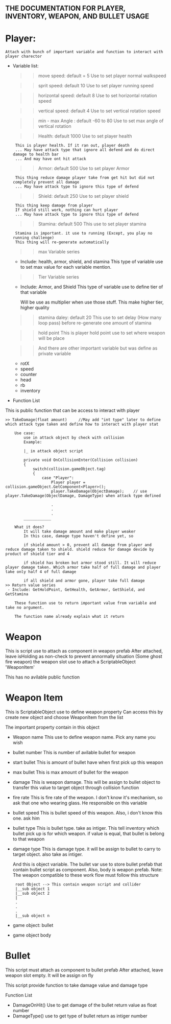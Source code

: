 THE DOCUMENTATION FOR PLAYER, INVENTORY, WEAPON, AND BULLET USAGE
-----------------------------------------------------------------

Player:
======
	Attach with bunch of important variable and function to interact with player charector
 - Variable list:
 	>> move speed: default = 5
		Use to set player normal walkspeed

	>> sprit speed: default 10
		Use to set player running speed

	>> horizontal speed: default 8
		Use to set horizontal rotation speed
	
	>> vertical speed: default 4
		Use to set vertical rotation speed

	>> min - max Angle : default -60 to 80
		Use to set max angle of vertical rotation
	
	>> Health: default 1000
		Use to set player health

		This is player health. If it ran out, player death
		... May have attack type that ignore all defend and do direct damage to health bar
		... And may have ont hit attack
	
	>> Armor: default 500
		Use to set player Armor

		This thing reduce damage player take from get hit but did not completely prevent all damage
		... May have attack type to ignore this type of defend
	
	>> Shield: default 250
		Use to set player shield

		This thing keep damage from player
		If shield still work, nothing can hurt player
		... May have attack type to ignore this type of defend
	
	>> Stamina: default 500
		This use to set player stamina

		Stamina is important. it use to running (Except, you play no running challenge)
		This thing will re-generate automatically
	
	>> max Variable series
	 - Include: health, armor, shield, and stamina
		 This type of variable use to set max value for each variable mention.

	>> Tier Variable series
	 - Include: Armor, and Shield
	 	This type of variable use to define tier of that variable

		Will be use as multiplier when use those stuff.
		This make higher tier, higher quality
	
	>> stamina daley: default 20
		This use to set delay (How many loop pass) before re-generate one amount of stamina
	
	>> hold point
		This is player hold point use to set where weapon will be place
	
	>> And there are other important variable but was define as private variable
	 - rotX
	 - speed
	 - counter
	 - head
	 - rb
	 - inventory
	
 - Function List

 This is public function that can be access to interact with player
 	
	>> TakeDamage(float amount)		//May add "int type" later to define which attack type taken and define how to interact with player stat
		
		Use case:
			use in attack object by check with collision
			Example:

			|_ in attack object script

			private void OnCollisionEnter(Collision collision)
			{
				switch(collision.gameObject.tag)
				{
					case "Player":
						Player player = collision.gameObject.GetComponent<Player>();
						player.TakeDamage(ObjectDamage);	// use player.TakeDamage(ObjectDamage, DamageType) when attack type defined

						.
						.
						.
			____________

		What it does?
			It will take damage amount and make player weaker
			In this case, damage type haven't define yet, so

			if shield amount > 0, prevent all damage from player and reduce damage taken to shield. shield reduce for damage devide by product of shield tier and 4

			if shield has broken but armor stood still. It will reduce player damage taken. Which armor take half of full damage and player take only half 4 of full damage

			if all shield and armor gone, player take full damage
	>> Return value series
	 - Include: GetHoldPoint, GetHealth, GetArmor, GetShield, and GetStamina
	 	
		These function use to return important value from variable and take no argument.

		The function name already explain what it return

Weapon
======

This is script use to attach as component in weapon prefab
After attached, leave isHolding as non-check to prevent annormally situation (Some ghost fire weapon)
the weapon slot use to attach a ScriptableObject 'WeaponItem'

This has no avilable public function

Weapon Item
===========

This is ScriptableObject use to define weapon property
Can access this by create new object and choose WeaponItem from the list

The important property contain in this object
 - Weapon name
 	This use to define weapon name. Pick any name you wish

 - bullet number
 	This is number of avilable bullet for weapon

 - start bullet
 	This is amount of bullet have when first pick up this weapon

 - max bullet
 	This is max amount of bullet for the weapon

 - damage
 	This is weapon damage. This will be assign to bullet object to transfer this value to target object through collision function

 - fire rate
 	This is fire rate of the weapon. I don't know it's mechanism, so ask that one who wearing glass. He responsible on this variable

 - bullet speed
 	This is bullet speed of this weapon. Also, i don't know this one. ask him

 - bullet type
 	This is bullet type. take as intiger.
	This tell inventory which bullet pick up is for which weapon. if value is equal, that bullet is belong to that weapon

 - damage type
 	This is damage type. it will be assign to bullet to carry to target object. also take as intiger.

	And this is object variable. The bullet var use to store bullet prefab that contain bullet script as component. Also, body is weapon prefab.
	Note: The weapon compatible to these work flow must follow this structure
		
		root Object --> This contain weapon script and collider
		|__sub object 1
		|__sub object 2
		|
		.
		.
		.
		|__sub object n

 - game object: bullet
 - game object body

Bullet
=====

This script must attach as component to bullet prefab
After attached, leave weapon slot empty.
It will be assign on fly

This script provide function to take damage value and damage type

Function List
 - DamageOnHit()
 	Use to get damage of the bullet
	return value as float number
 - DamageType()
 	use to get type of bullet
	return as intiger number


